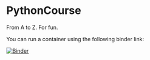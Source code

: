 # PythonCourse

From A to Z. For fun.

You can run a container using the following binder link:

[![Binder](https://mybinder.org/badge_logo.svg)](https://mybinder.org/v2/gh/reisportela/PythonCourse/HEAD?urlpath=lab)

